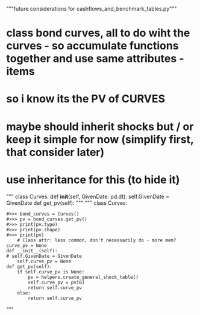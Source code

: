 
"""future considerations for cashflows_and_benchmark_tables.py"""

# class bond curves, all to do wiht the curves - so accumulate functions together and use same attributes - items

# so i know its the PV of CURVES
# maybe should inherit shocks but / or keep it simple for now (simplify first, that consider later)
# use inheritance for this (to hide it)
"""
class Curves:
    def __init__(self, GivenDate: pd.dt):
       self.GivenDate = GivenDate
    def get_pv(self):
"""
"""
class Curves:

    #>>> bond_curves = Curves()
    #>>> pv = bond_curves.get_pv()
    #>>> print(pv.type)
    #>>> print(pv.shape)
    #>>> print(pv)
        # Class attr: less common, don't necessarily do - more mem? curve_pv = None
    def __init__(self):
    # self.GivenDate = GivenDate
        self.curve_pv = None
    def get_pv(self):
        if self.curve_pv is None:
            pv = helpers.create_general_shock_table()
            self.curve_pv = pv[0]
            return self.curve_pv
        else:
            return self.curve_pv
"""
